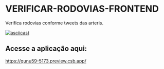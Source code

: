 # VERIFICAR-RODOVIAS-FRONTEND
 Verifica rodovias conforme tweets das arteris.


[![asciicast](https://i.imgur.com/fam2Ylf.jpg)](https://i.imgur.com/C8Lpslq.mp4)


## Acesse a aplicação aqui:
https://qunu59-5173.preview.csb.app/
